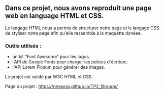 ## Dans ce projet, nous avons reproduit une page web en language HTML et CSS. 

Le langage HTML nous a permis de structurer notre page et le langage CSS de styliser notre page afin qu'elle ressemble à la maquette donéee.

### Outils utilisés :
- un kit "Font Awesome" pour les logos.
- l’API de Google Fonts pour charger les polices d'écriture.
- l'API Lorem Picsum pour générer des images.


Le projet est validé par W3C HTML et CSS.

Page du projet : https://nnexoss.github.io/TP2_filrouge/

